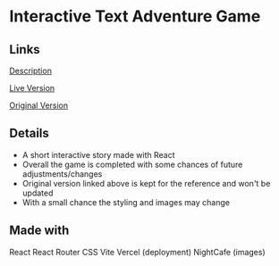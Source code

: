 # Interactive Text Adventure Game

## Links

[Description](https://poets-of-tomorrows-world.vercel.app/description)

[Live Version](https://poets-of-tomorrows-world.vercel.app/)

[Original Version](https://github.com/Dimterion/Interactive-text-adventure-game)

## Details

- A short interactive story made with React
- Overall the game is completed with some chances of future adjustments/changes
- Original version linked above is kept for the reference and won't be updated
- With a small chance the styling and images may change

## Made with

React
React Router
CSS
Vite
Vercel (deployment)
NightCafe (images)

